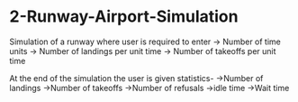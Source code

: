 # 2-Runway-Airport-Simulation

Simulation of a runway where user is required to enter
	-> Number of time units
	-> Number of landings per unit time
	-> Number of takeoffs per unit time

At the end of the simulation the user is given statistics-
->Number of landings
->Number of takeoffs
->Number of refusals
->idle time
->Wait time 


